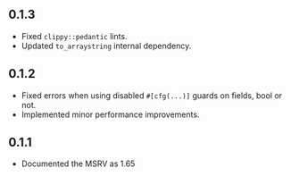 ## 0.1.3

- Fixed `clippy::pedantic` lints.
- Updated `to_arraystring` internal dependency.

## 0.1.2

- Fixed errors when using disabled `#[cfg(...)]` guards on fields, bool or not.
- Implemented minor performance improvements.

## 0.1.1

- Documented the MSRV as 1.65
